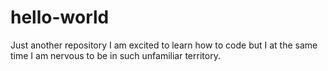 # hello-world
Just another repository
I am excited to learn how to code but I at the same time I am nervous to be in such unfamiliar territory.
